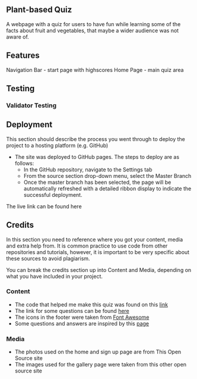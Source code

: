 ## Plant-based Quiz

A webpage with a quiz for users to have fun while learning some of the facts about fruit and vegetables, that maybe a wider audience was not aware of. 

## Features

Navigation Bar - start page with highscores
Home Page - main quiz area

## Testing

### Validator Testing

## Deployment

This section should describe the process you went through to deploy the project to a hosting platform (e.g. GitHub) 

- The site was deployed to GitHub pages. The steps to deploy are as follows: 
  - In the GitHub repository, navigate to the Settings tab 
  - From the source section drop-down menu, select the Master Branch
  - Once the master branch has been selected, the page will be automatically refreshed with a detailed ribbon display to indicate the successful deployment. 

The live link can be found here 

## Credits 

In this section you need to reference where you got your content, media and extra help from. It is common practice to use code from other repositories and tutorials, however, it is important to be very specific about these sources to avoid plagiarism. 

You can break the credits section up into Content and Media, depending on what you have included in your project. 

### Content 

- The code that helped me make this quiz was found on this [link](https://www.youtube.com/watch?v=f4fB9Xg2JEY)
- The link for some questions can be found [here](https://laidbackgardener.blog/2017/03/23/10-strange-facts-about-vegetables/)
- The icons in the footer were taken from [Font Awesome](https://fontawesome.com/)
- Some questions and answers are inspired by this [page](https://www.eatfirst.com/en-au/c/blog/fun-facts-about-food)

### Media

- The photos used on the home and sign up page are from This Open Source site
- The images used for the gallery page were taken from this other open source site

